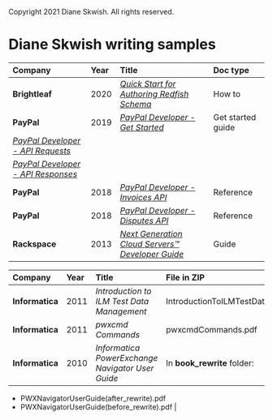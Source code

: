 Copyright 2021 Diane Skwish. All rights reserved.

# Diane Skwish writing samples

| **Company** | **Year** | **Title** | **Doc type** |
| :--- | :--- | :--- | :--- |
| **Brightleaf** | 2020 | [_Quick Start for Authoring Redfish Schema_](https://www.dmtf.org/sites/default/files/standards/documents/DSP2055_1.0.0.pdf) | How to |
| **PayPal** | 2019 | [_PayPal Developer - Get Started_](https://web.archive.org/web/20190502194619if_/https:/developer.paypal.com/docs/api/overview/) | Get started guide |
| [_PayPal Developer - API Requests_](https://web.archive.org/web/20190607211049/https:/developer.paypal.com/docs/api/reference/api-requests/) |
| [_PayPal Developer - API Responses_](https://web.archive.org/web/20200722200441/https:/developer.paypal.com/docs/api/reference/api-responses/) |
| **PayPal** | 2018 | [_PayPal Developer - Invoices API_](https://web.archive.org/web/20200722194350/https:/developer.paypal.com/docs/api/invoicing/v2/) | Reference |
| **PayPal** | 2018 | [_PayPal Developer - Disputes API_](https://web.archive.org/web/20200722200517/https:/developer.paypal.com/docs/api/customer-disputes/v1/) | Reference |
| **Rackspace** | 2013 | [_Next Generation Cloud Servers™ Developer Guide_](https://web.archive.org/web/20130513223532/http://docs.rackspace.com/servers/api/v2/cs-devguide/content/index.html) | Guide |

| **Company** | **Year** | **Title** | **File in ZIP** |
| :--- | :--- | :--- | :--- |
| **Informatica** | 2011 | _Introduction to ILM Test Data Management_ | IntroductionToILMTestDataManagement.pdf |
| **Informatica** | 2011 | _pwxcmd Commands_ | pwxcmdCommands.pdf |
| **Informatica** | 2010 | _Informatica PowerExchange Navigator User Guide_ | In **book\_rewrite** folder:
- PWXNavigatorUserGuide(after\_rewrite).pdf
- PWXNavigatorUserGuide(before\_rewrite).pdf
 |